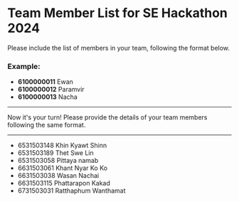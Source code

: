 # Team Member List for SE Hackathon 2024

Please include the list of members in your team, following the format below.

### Example:

- **6100000011** Ewan
- **6100000012** Paramvir
- **6100000013** Nacha

---

Now it's your turn! Please provide the details of your team members following the same format.

---

- 6531503148 Khin Kyawt Shinn
- 6531503189 Thet Swe Lin
- 6531503058 Pittaya namab
- 6631503061 Khant Nyar Ko Ko
- 6631503038 Wasan Nachai
- 6631503115 Phattarapon Kakad
- 6731503031 Ratthaphum  Wanthamat

